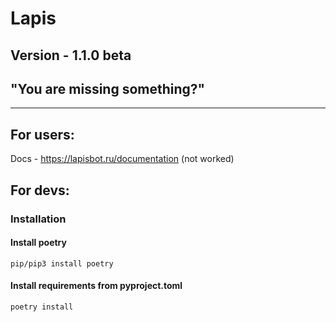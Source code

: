 # Lapis
## Version - 1.1.0 beta
## "You are missing something?"

-------------

## For users:
Docs - https://lapisbot.ru/documentation (not worked)

## For devs:

### Installation

#### Install poetry
```
pip/pip3 install poetry
```

#### Install requirements from pyproject.toml
```
poetry install
```




